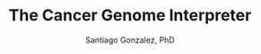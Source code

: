 ---
author: "Santiago Gonzalez, PhD"
title: "The Cancer Genome Interpreter"
group: "General Calls"
---